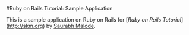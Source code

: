 #Ruby on Rails Tutorial: Sample Application

This is a sample application on Ruby on Rails for [*Ruby on Rails Tutorial*] (http://skm.org) by [Saurabh Malode](saurabh_malode@yahoo.co.in).
